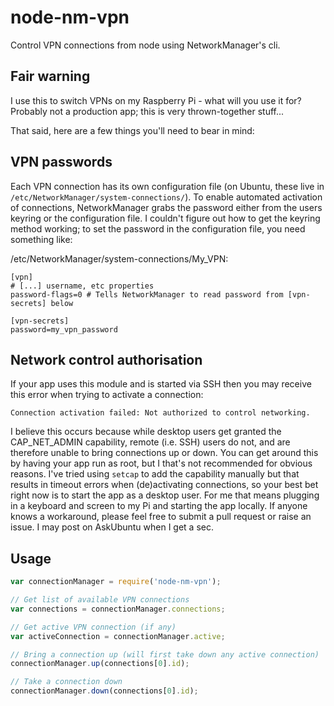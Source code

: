 # node-nm-vpn
Control VPN connections from node using NetworkManager's cli.

## Fair warning

I use this to switch VPNs on my Raspberry Pi - what will you use it for? Probably not a production app; this is very thrown-together stuff...

That said, here are a few things you'll need to bear in mind:

## VPN passwords
Each VPN connection has its own configuration file (on Ubuntu, these live in `/etc/NetworkManager/system-connections/`). To enable automated activation of connections, NetworkManager grabs the password either from the users keyring or the configuration file. I couldn't figure out how to get the keyring method working; to set the password in the configuration file, you need something like:

/etc/NetworkManager/system-connections/My_VPN:

```
[vpn]
# [...] username, etc properties
password-flags=0 # Tells NetworkManager to read password from [vpn-secrets] below

[vpn-secrets]
password=my_vpn_password
```

## Network control authorisation
If your app uses this module and is started via SSH then you may receive this error when trying to activate a connection:

`Connection activation failed: Not authorized to control networking.`

I believe this occurs because while desktop users get granted the CAP_NET_ADMIN capability, remote (i.e. SSH) users do not, and are therefore unable to bring connections up or down. You can get around this by having your app run as root, but I that's not recommended for obvious reasons. I've tried using `setcap` to add the capability manually but that results in timeout errors when (de)activating connections, so your best bet right now is to start the app as a desktop user. For me that means plugging in a keyboard and screen to my Pi and starting the app locally. If anyone knows a workaround, please feel free to submit a pull request or raise an issue. I may post on AskUbuntu when I get a sec.


## Usage
```javascript
var connectionManager = require('node-nm-vpn');

// Get list of available VPN connections
var connections = connectionManager.connections;

// Get active VPN connection (if any)
var activeConnection = connectionManager.active;

// Bring a connection up (will first take down any active connection)
connectionManager.up(connections[0].id);

// Take a connection down
connectionManager.down(connections[0].id);
```

